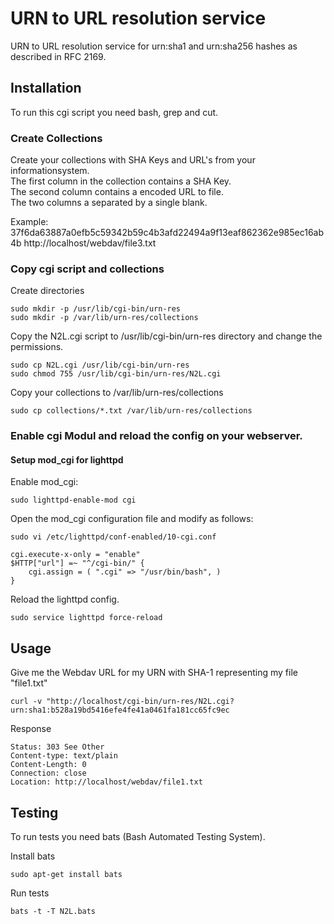 # URN to URL resolution service

URN to URL resolution service for urn:sha1 and urn:sha256 hashes as described in RFC 2169.

## Installation

To run this cgi script you need bash, grep and cut.  

### Create Collections

Create your collections with SHA Keys and URL's from your informationsystem.  
The first column in the collection contains a SHA Key.  
The second column contains a encoded URL to file.  
The two columns a separated by a single blank.  

Example: 37f6da63887a0efb5c59342b59c4b3afd22494a9f13eaf862362e985ec16ab4b http://localhost/webdav/file3.txt

### Copy cgi script and collections

Create directories  

```
sudo mkdir -p /usr/lib/cgi-bin/urn-res
sudo mkdir -p /var/lib/urn-res/collections
```

Copy the N2L.cgi script to /usr/lib/cgi-bin/urn-res directory and change the permissions.

```
sudo cp N2L.cgi /usr/lib/cgi-bin/urn-res
sudo chmod 755 /usr/lib/cgi-bin/urn-res/N2L.cgi
```

Copy your collections to /var/lib/urn-res/collections  

```
sudo cp collections/*.txt /var/lib/urn-res/collections
```

### Enable cgi Modul and reload the config on your webserver.  

#### Setup mod_cgi for lighttpd  

Enable mod_cgi:  

```
sudo lighttpd-enable-mod cgi
```

Open the mod_cgi configuration file and modify as follows:  

```
sudo vi /etc/lighttpd/conf-enabled/10-cgi.conf

cgi.execute-x-only = "enable"
$HTTP["url"] =~ "^/cgi-bin/" {
    cgi.assign = ( ".cgi" => "/usr/bin/bash", )
}
```

Reload the lighttpd config.  

```
sudo service lighttpd force-reload
```

## Usage

Give me the Webdav URL for my URN with SHA-1 representing my file "file1.txt"

```
curl -v "http://localhost/cgi-bin/urn-res/N2L.cgi?urn:sha1:b528a19bd5416efe4fe41a0461fa181cc65fc9ec
```

Response

```
Status: 303 See Other
Content-type: text/plain
Content-Length: 0
Connection: close
Location: http://localhost/webdav/file1.txt

```

## Testing

To run tests you need bats (Bash Automated Testing System).  

Install bats

```
sudo apt-get install bats
```

Run tests

```
bats -t -T N2L.bats
```
